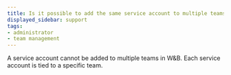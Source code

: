 ```yaml
---
title: Is it possible to add the same service account to multiple teams?
displayed_sidebar: support
tags:
- administrator
- team management
---
```

A service account cannot be added to multiple teams in W&B. Each service account is tied to a specific team.